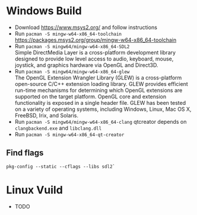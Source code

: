 # Windows Build

* Download https://www.msys2.org/ and follow instructions
* Run `pacman -S mingw-w64-x86_64-toolchain`<br>
https://packages.msys2.org/group/mingw-w64-x86_64-toolchain
* Run `pacman -S mingw64/mingw-w64-x86_64-SDL2`<br>
Simple DirectMedia Layer is a cross-platform development library designed to provide low level access to audio, keyboard, mouse, joystick, and graphics hardware via OpenGL and Direct3D.
* Run `pacman -S mingw64/mingw-w64-x86_64-glew`<br>
The OpenGL Extension Wrangler Library (GLEW) is a cross-platform open-source C/C++ extension loading library. GLEW provides efficient run-time mechanisms for determining which OpenGL extensions are supported on the target platform. OpenGL core and extension functionality is exposed in a single header file. GLEW has been tested on a variety of operating systems, including Windows, Linux, Mac OS X, FreeBSD, Irix, and Solaris. 
* Run `pacman -S mingw64/mingw-w64-x86_64-clang` qtcreator depends on `clangbackend.exe` and `libclang.dll`
* Run `pacman -S mingw-w64-x86_64-qt-creator`


## Find flags
```
pkg-config --static --cflags --libs sdl2`
```



# Linux Vuild

* TODO